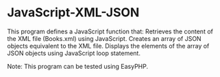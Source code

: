 # JavaScript-XML-JSON

This program defines a JavaScript function that: 
    Retrieves the content of the XML file (Books.xml) using JavaScript.
    Creates an array of JSON objects equivalent to the XML file.
    Displays the elements of the array of JSON objects using JavaScript loop statement.


Note:
      This program can be tested using EasyPHP.
